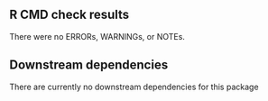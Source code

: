 ## R CMD check results
There were no ERRORs, WARNINGs, or NOTEs.

## Downstream dependencies
There are currently no downstream dependencies for this package
